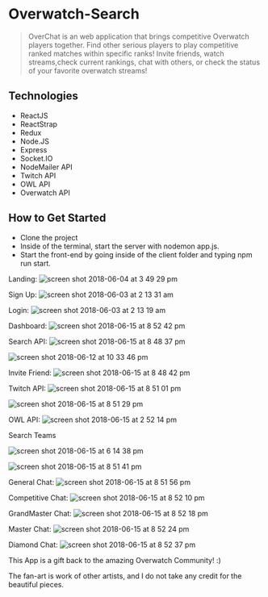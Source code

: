 # Overwatch-Search

> OverChat is an web application that brings competitive Overwatch players together. Find other serious players to play competitive ranked matches within specific ranks! Invite friends, watch streams,check current rankings, chat with others, or check the status of your favorite overwatch streams!

## Technologies
- ReactJS
- ReactStrap 
- Redux 
- Node.JS
- Express
- Socket.IO
- NodeMailer API
- Twitch API
- OWL API
- Overwatch API


## How to Get Started
  - Clone the project
  - Inside of the terminal, start the server with nodemon app.js.
  - Start the front-end by going inside of the client folder and typing npm run start.

Landing:
![screen shot 2018-06-04 at 3 49 29 pm](https://user-images.githubusercontent.com/28635782/40945800-2c8ce1d6-680f-11e8-883e-b7cb29bd75c6.png)

Sign Up:
![screen shot 2018-06-03 at 2 13 31 am](https://user-images.githubusercontent.com/28635782/40885043-0e26b488-66d4-11e8-8dbe-2f334a5b86b7.png)

Login:
![screen shot 2018-06-03 at 2 13 19 am](https://user-images.githubusercontent.com/28635782/40885041-0bb3da00-66d4-11e8-84ec-b684c5e8d36a.png)

Dashboard:
![screen shot 2018-06-15 at 8 52 42 pm](https://user-images.githubusercontent.com/28635782/41495561-8ec2598a-70de-11e8-9ec2-eb9200c7f788.png)

Search API:
![screen shot 2018-06-15 at 8 48 37 pm](https://user-images.githubusercontent.com/28635782/41495606-65cadaa6-70df-11e8-9b1f-6fcb3b8a43ed.png)

![screen shot 2018-06-12 at 10 33 46 pm](https://user-images.githubusercontent.com/28635782/41331999-c01ebf32-6e90-11e8-9e78-8d0581fad0c9.png)


Invite Friend:
![screen shot 2018-06-15 at 8 48 42 pm](https://user-images.githubusercontent.com/28635782/41495625-355abee4-70e0-11e8-9b81-0be724a0b128.png)

Twitch API:
![screen shot 2018-06-15 at 8 51 01 pm](https://user-images.githubusercontent.com/28635782/41495645-adc9f368-70e0-11e8-8227-54696b24f483.png)

![screen shot 2018-06-15 at 8 51 29 pm](https://user-images.githubusercontent.com/28635782/41495644-a6d016be-70e0-11e8-95ff-179f082bd3e8.png)


OWL API:
![screen shot 2018-06-15 at 2 52 14 pm](https://user-images.githubusercontent.com/28635782/41491067-d8ae8fba-70ab-11e8-979b-368cd62f4017.png)

Search Teams

![screen shot 2018-06-15 at 6 14 38 pm](https://user-images.githubusercontent.com/28635782/41494462-098e5bd0-70c8-11e8-87c4-9cebdb828317.png)

![screen shot 2018-06-15 at 8 51 41 pm](https://user-images.githubusercontent.com/28635782/41495568-a20330c8-70de-11e8-882e-17ab61b2dad9.png)


General Chat:
![screen shot 2018-06-15 at 8 51 56 pm](https://user-images.githubusercontent.com/28635782/41495552-875036cc-70de-11e8-9fa9-b08a49a8d55d.png)

Competitive Chat:
![screen shot 2018-06-15 at 8 52 10 pm](https://user-images.githubusercontent.com/28635782/41495554-891ec4c8-70de-11e8-8bd7-d691548a26f3.png)

GrandMaster Chat:
![screen shot 2018-06-15 at 8 52 18 pm](https://user-images.githubusercontent.com/28635782/41495556-8aeff376-70de-11e8-95ee-effbae389c21.png)

Master Chat:
![screen shot 2018-06-15 at 8 52 24 pm](https://user-images.githubusercontent.com/28635782/41495557-8c150be2-70de-11e8-9257-97b27828b4de.png)

Diamond Chat:
![screen shot 2018-06-15 at 8 52 37 pm](https://user-images.githubusercontent.com/28635782/41495559-8d079808-70de-11e8-8be7-ba11cf4b5340.png)



This App is a gift back to the amazing Overwatch Community! :)

The fan-art is work of other artists, and I do not take any credit for the beautiful pieces. 